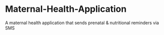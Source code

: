 # Maternal-Health-Application
A maternal health application that sends prenatal &amp; nutritional reminders via SMS
